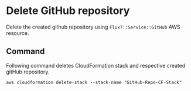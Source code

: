 # Delete GitHub repository
Delete the created github repository using `Flux7::Service::GitHub` AWS resource.

## Command
Following command deletes CloudFormation stack and respective created gitHub repository.
```
aws cloudformation delete-stack --stack-name "GitHub-Repo-CF-Stack"
```

